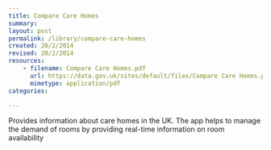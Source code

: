 ```yaml
---
title: Compare Care Homes
summary: 
layout: post
permalink: /library/compare-care-homes
created: 20/2/2014
revised: 20/2/2014
resources:
    - filename: Compare Care Homes.pdf
      url: https://data.gov.uk/sites/default/files/Compare Care Homes.pdf
      mimetype: application/pdf
categories:

---
```


<p>Provides information about care homes in the UK. The app helps to manage the demand of rooms by providing real-time information on room availability </p>
